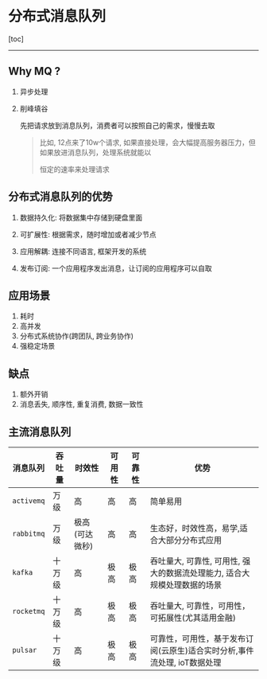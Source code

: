 # 分布式消息队列

[toc]

---

## Why MQ ?

1.  异步处理

2.  削峰填谷

    先把请求放到消息队列，消费者可以按照自己的需求，慢慢去取

    >   比如, 12点来了10w个请求, 如果直接处理，会大幅提高服务器压力，但如果放进消息队列，处理系统就能以
    >
    >   恒定的速率来处理请求

## 分布式消息队列的优势

1.  数据持久化: 将数据集中存储到硬盘里面
2.  可扩展性: 根据需求，随时增加或者减少节点
3.  应用解耦: 连接不同语言, 框架开发的系统

4.  发布订阅: 一个应用程序发出消息，让订阅的应用程序可以自取 

## 应用场景

1.  耗时
2.  高并发
3.  分布式系统协作(跨团队, 跨业务协作)
4.  强稳定场景

## 缺点

1.  额外开销
2.  消息丢失, 顺序性, 重复消费, 数据一致性

## 主流消息队列

| 消息队列   | 吞吐量 | 时效性         | 可用性 | 可靠性 | 优势                                                         |
| ---------- | ------ | -------------- | ------ | ------ | ------------------------------------------------------------ |
| `activemq` | 万级   | 高             | 高     | 高     | 简单易用                                                     |
| `rabbitmq` | 万级   | 极高(可达微秒) | 高     | 高     | 生态好，时效性高，易学,适合大部分分布式应用                  |
| `kafka`    | 十万级 | 高             | 极高   | 极高   | 吞吐量大, 可靠性, 可用性, 强大的数据流处理能力, 适合大规模处理数据的场景 |
| `rocketmq` | 十万级 | 高             | 极高   | 极高   | 吞吐量大, 可靠性，可用性，可拓展性(尤其适用金融)             |
| `pulsar`   | 十万级 | 高             | 极高   | 极高   | 可靠性，可用性，基于发布订阅(云原生)适合实时分析,事件流处理, ioT数据处理 |




